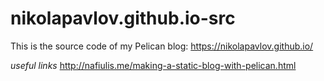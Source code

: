 # nikolapavlov.github.io-src
This is the source code of my Pelican blog: https://nikolapavlov.github.io/

*useful links*
http://nafiulis.me/making-a-static-blog-with-pelican.html
